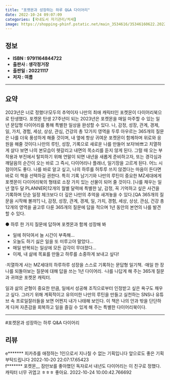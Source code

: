 ```yaml
---
title: "포켓몬과 성장하는 하루 Q&A 다이어리"
date: 2022-10-24 09:07:09
categories: [국내도서 자기관리/처세]
image: https://shopping-phinf.pstatic.net/main_3534616/35346160622.20221020152944.jpg
---
```


## **정보**

- **ISBN : 9791164844722**
- **출판사 : 생각정거장**
- **출판일 : 20221117**
- **저자 : 여름**

------



## **요약**

2023년은 너로 정했다!모두의 추억이자 나만의 최애 캐릭터인 포켓몬이 다이어리북으로 탄생했다. 포켓몬 탄생 27주년이 되는 2023년은 포켓몬을 매일 마주할 수 있는 일 년 문답형 다이어리를 통해 특별한 일상을 완성할 수 있다. 나, 감정, 성장, 관계, 경제, 일, 가치, 경험, 세상, 상상, 관심, 건강의 총 12가지 영역을 두루 아우르는 365개의 질문은 나를 더욱 풍성하게 해줄 것이며, 내 옆에 항상 귀여운 포켓몬이 함께하며 위로와 응원을 해줄 것이다.나만의 루틴, 성장, 기록으로 새로운 나를 만들어 보자!바쁘고 치열하게 살다 보면 나의 본모습이 헷갈리고 내면의 목소리를 듣지 않게 된다. 그럴 때 오는 부작용과 부진에서 탈피하기 위해 연말이 되면 내년을 새롭게 준비하고자, 또는 경각심과 깨달음의 순간이 오는 바로 그 즉시, 다이어리나 플래너, 일기장을 고르게 된다. 어느 시점이어도 좋다. 나를 바로 알고 싶고, 나의 하루를 허투루 쓰지 않겠다는 마음이 든다면 바로 이 책을 선택하길 권한다. 특히 기록 남기기와 나만의 루틴이 중요한 MZ세대에게 포켓몬이 다이어리북의 형태로 소장 가치 있는 선물이 되어 줄 것이다. [나를 채우는 일 년 열두 달 PLANNER]12개의 월별 달력에 특별한 날, 감정, 꼭 기억하고 싶은 사건을 기록하며 단순 일정 체크보다 더 깊은 나만의 추억을 새겨놓을 수 있다.[QA 365개의 질문을 시작해 볼까?] 나, 감정, 성장, 관계, 경제, 일, 가치, 경험, 세상, 상상, 관심, 건강 총 12개의 영역을 골고루 다룬 365개의 질문에 답을 적으며 1년 동안의 본연의 나를 발견할 수 있다.

● 하루 한 가지 질문에 답하며 포켓몬과 함께 성장해 봐

- 일에 허덕여서 늘 시간이 부족해...
- 오늘도 하기 싫은 일을 또 미루고야 말았다...
- 매일 반복되는 일상에 모든 감각이 무뎌졌다...
- 이제, 내 삶에 목표를 만들고 하루를 소중하게 보내고 싶다!

·치열하게 사는 MZ세대의 하루하루 성장을 스스로 기록하는 문답형 일기책.
·매일 한 장 나를 되돌아보는 질문에 대해 답을 쓰는 1년 다이어리.
·나를 나답게 해 주는 365개 질문과 귀여운 포켓몬 캐릭터.

일과 삶의 균형이 중요한 만큼, 일에서 성공해 조직으로부터 인정받고 싶은 욕구도 채우고 싶다. 그러기 위해 계획적이고 유의미한 나만의 루틴을 만들고 실천하는 SNS나 유튜브 속 프로일잘러들을 보면 어쩐지 내가 나태해 보인다. 이 책은 나의 안과 밖을 단단하게 다져 자존감을 회복하고 일을 즐길 수 있게 해 주는 특별한 다이어리북이다.



------

#포켓몬과 성장하는 하루 Q&A 다이어리


## **리뷰** 

  e******* 피카츄를 애정하는 1인으로서 지나칠 수 없는 기획입니다
앞으로도 좋은 기획 부탁드립니다 2022-10-20 22:07:17.65423 <br/>  f******* 포켓몬,,, 잠만보를 좋아했던 독자로서 내년도 다이어리는 이 친구로 정했다. 캐릭터 너무 귀엽고 ㅎㅎㅎ 좋아요.  2022-10-24 10:00:42.766692 <br/>